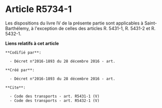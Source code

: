 # Article R5734-1

Les dispositions du livre IV de la présente partie sont applicables à Saint-Barthélemy, à l'exception de celles des articles
R. 5431-1, R. 5431-2 et R. 5432-1.

**Liens relatifs à cet article**

	**Codifié par**:

	  - Décret n°2016-1893 du 28 décembre 2016 - art.

	**Créé par**:

	  - Décret n°2016-1893 du 28 décembre 2016 - art.

	**Cite**:

	  - Code des transports - art. R5431-1 (V)
	  - Code des transports - art. R5432-1 (V)

